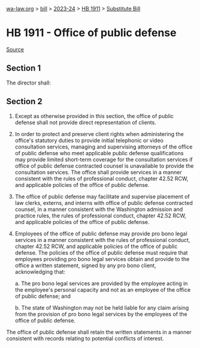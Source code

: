[wa-law.org](/) > [bill](/bill/) > [2023-24](/bill/2023-24/) > [HB 1911](/bill/2023-24/hb/1911/) > [Substitute Bill](/bill/2023-24/hb/1911/S/)

# HB 1911 - Office of public defense

[Source](http://lawfilesext.leg.wa.gov/biennium/2023-24/Pdf/Bills/House%20Bills/1911-S.pdf)

## Section 1
The director shall:

## Section 2
1. Except as otherwise provided in this section, the office of public defense shall not provide direct representation of clients.

2. In order to protect and preserve client rights when administering the office's statutory duties to provide initial telephonic or video consultation services, managing and supervising attorneys of the office of public defense who meet applicable public defense qualifications may provide limited short-term coverage for the consultation services if office of public defense contracted counsel is unavailable to provide the consultation services. The office shall provide services in a manner consistent with the rules of professional conduct, chapter 42.52 RCW, and applicable policies of the office of public defense.

3. The office of public defense may facilitate and supervise placement of law clerks, externs, and interns with office of public defense contracted counsel, in a manner consistent with the Washington admission and practice rules, the rules of professional conduct, chapter 42.52 RCW, and applicable policies of the office of public defense.

4. Employees of the office of public defense may provide pro bono legal services in a manner consistent with the rules of professional conduct, chapter 42.52 RCW, and applicable policies of the office of public defense. The policies of the
office of public defense must require that employees providing pro bono legal services obtain and provide to the office a written statement, signed by any pro bono client, acknowledging that:

    a. The pro bono legal services are provided by the employee acting in the employee's personal capacity and not as an employee of the office of public defense; and

    b. The state of Washington may not be held liable for any claim arising from the provision of pro bono legal services by the employees of the office of public defense.

The office of public defense shall retain the written statements in a manner consistent with records relating to potential conflicts of interest.
